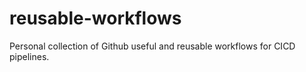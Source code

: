 # reusable-workflows
Personal collection of Github useful and reusable workflows for CICD pipelines.
